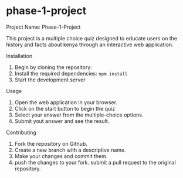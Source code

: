 # phase-1-project

Project Name: Phase-1-Project

This project is a multiple choice quiz designed to educate users on the history and facts about kenya through an interactive web application.

Installation

1. Begin by cloning the repository:
2. Install the required dependencies: `npm install`
3. Start the development server

Usage

1. Open the web application in your browser.
2. Click on the start button to begin the quiz
3. Select your answer from the multiple-choice options.
4. Submit yout answer and see the result.

Contributing

1. Fork the repository on Github.
2. Create a new branch with a descriptive name.
3. Make your changes and commit them.
4. push the changes to your fork.
submit a pull request to the original repository.
